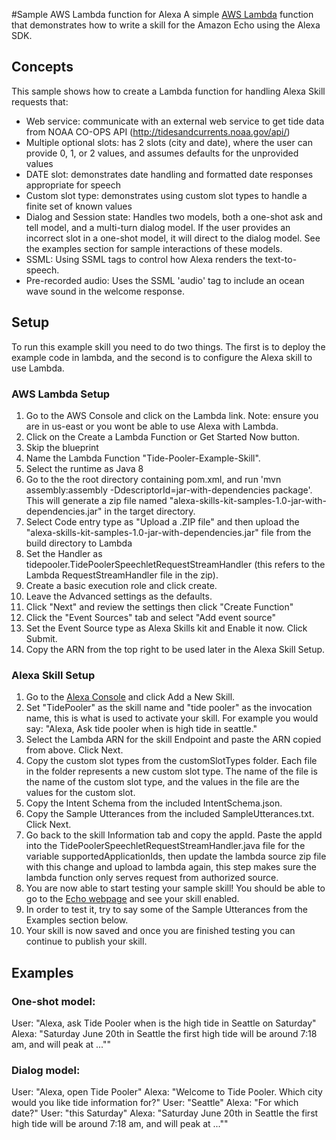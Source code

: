 #Sample AWS Lambda function for Alexa
A simple [AWS Lambda](http://aws.amazon.com/lambda) function that demonstrates how to write a skill for the Amazon Echo using the Alexa SDK.

## Concepts
This sample shows how to create a Lambda function for handling Alexa Skill requests that:

 - Web service: communicate with an external web service to get tide data from NOAA CO-OPS API (http://tidesandcurrents.noaa.gov/api/)
 - Multiple optional slots: has 2 slots (city and date), where the user can provide 0, 1, or 2 values, and assumes defaults for the unprovided values
 - DATE slot: demonstrates date handling and formatted date responses appropriate for speech
 - Custom slot type: demonstrates using custom slot types to handle a finite set of known values
 - Dialog and Session state: Handles two models, both a one-shot ask and tell model, and a multi-turn dialog model.
   If the user provides an incorrect slot in a one-shot model, it will direct to the dialog model. See the
   examples section for sample interactions of these models.
 - SSML: Using SSML tags to control how Alexa renders the text-to-speech.
 - Pre-recorded audio: Uses the SSML 'audio' tag to include an ocean wave sound in the welcome response.

## Setup
To run this example skill you need to do two things. The first is to deploy the example code in lambda, and the second is to configure the Alexa skill to use Lambda.

### AWS Lambda Setup
1. Go to the AWS Console and click on the Lambda link. Note: ensure you are in us-east or you wont be able to use Alexa with Lambda.
2. Click on the Create a Lambda Function or Get Started Now button.
3. Skip the blueprint
4. Name the Lambda Function "Tide-Pooler-Example-Skill".
5. Select the runtime as Java 8
6. Go to the the root directory containing pom.xml, and run 'mvn assembly:assembly -DdescriptorId=jar-with-dependencies package'. This will generate a zip file named "alexa-skills-kit-samples-1.0-jar-with-dependencies.jar" in the target directory.
7. Select Code entry type as "Upload a .ZIP file" and then upload the "alexa-skills-kit-samples-1.0-jar-with-dependencies.jar" file from the build directory to Lambda
8. Set the Handler as tidepooler.TidePoolerSpeechletRequestStreamHandler (this refers to the Lambda RequestStreamHandler file in the zip).
9. Create a basic execution role and click create.
10. Leave the Advanced settings as the defaults.
11. Click "Next" and review the settings then click "Create Function"
12. Click the "Event Sources" tab and select "Add event source"
13. Set the Event Source type as Alexa Skills kit and Enable it now. Click Submit.
14. Copy the ARN from the top right to be used later in the Alexa Skill Setup.

### Alexa Skill Setup
1. Go to the [Alexa Console](https://developer.amazon.com/edw/home.html) and click Add a New Skill.
2. Set "TidePooler" as the skill name and "tide pooler" as the invocation name, this is what is used to activate your skill. For example you would say: "Alexa, Ask tide pooler when is high tide in seattle."
3. Select the Lambda ARN for the skill Endpoint and paste the ARN copied from above. Click Next.
4. Copy the custom slot types from the customSlotTypes folder. Each file in the folder represents a new custom slot type. The name of the file is the name of the custom slot type, and the values in the file are the values for the custom slot.
5. Copy the Intent Schema from the included IntentSchema.json.
6. Copy the Sample Utterances from the included SampleUtterances.txt. Click Next.
7. Go back to the skill Information tab and copy the appId. Paste the appId into the TidePoolerSpeechletRequestStreamHandler.java file for the variable supportedApplicationIds,
   then update the lambda source zip file with this change and upload to lambda again, this step makes sure the lambda function only serves request from authorized source.
8. You are now able to start testing your sample skill! You should be able to go to the [Echo webpage](http://echo.amazon.com/#skills) and see your skill enabled.
9. In order to test it, try to say some of the Sample Utterances from the Examples section below.
10. Your skill is now saved and once you are finished testing you can continue to publish your skill.

## Examples
### One-shot model:
  User:  "Alexa, ask Tide Pooler when is the high tide in Seattle on Saturday"
  Alexa: "Saturday June 20th in Seattle the first high tide will be around 7:18 am,
         and will peak at ...""
### Dialog model:
  User:  "Alexa, open Tide Pooler"
  Alexa: "Welcome to Tide Pooler. Which city would you like tide information for?"
  User:  "Seattle"
  Alexa: "For which date?"
  User:  "this Saturday"
  Alexa: "Saturday June 20th in Seattle the first high tide will be around 7:18 am,
          and will peak at ...""
